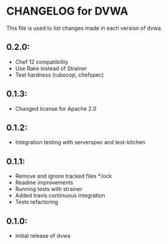 # CHANGELOG for DVWA

This file is used to list changes made in each version of dvwa.

## 0.2.0:

* Chef 12 compatibility
* Use Rake instead of Strainer
* Test hardness (rubocop, chefspec)


## 0.1.3:

* Changed license for Apache 2.0

## 0.1.2:

* Integration testing with serverspec and test-kitchen

## 0.1.1:

* Remove and ignore tracked files *.lock
* Readme improvements
* Running tests with strainer
* Added travis continuous integration
* Tests refactoring

## 0.1.0:

* Initial release of dvwa
